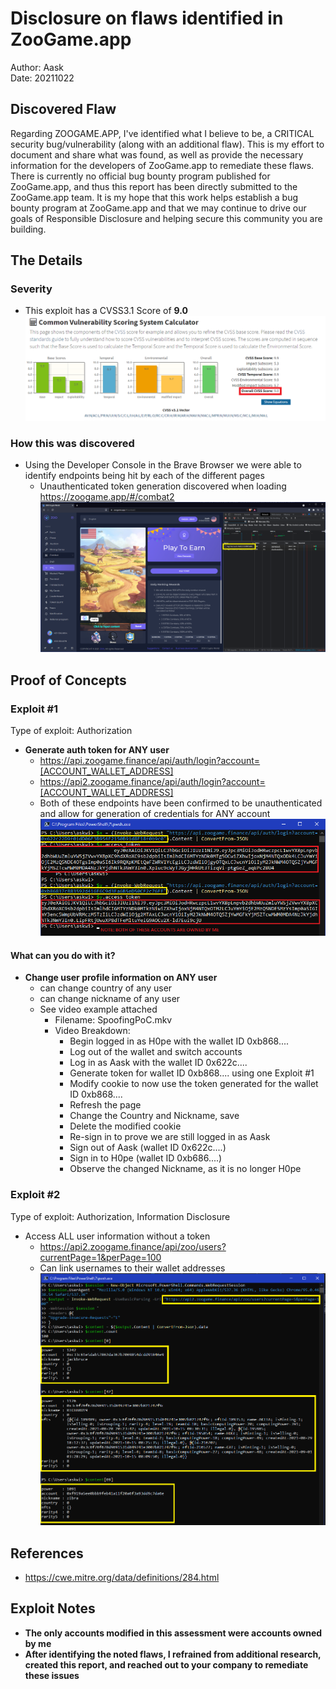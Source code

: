 # Disclosure on flaws identified in ZooGame.app

Author: Aask  
Date: 20211022  

## Discovered Flaw

Regarding ZOOGAME.APP, I've identified what I believe to be, a CRITICAL security bug/vulnerability (along with an additional flaw). This is my effort to document and share what was found, as well as provide the necessary information for the developers of ZooGame.app to remediate these flaws. There is currently no official bug bounty program published for ZooGame.app, and thus this report has been directly submitted to the ZooGame.app team. It is my hope that this work helps establish a bug bounty program at ZooGame.app and that we may continue to drive our goals of Responsible Disclosure and helping secure this community you are building. 

## The Details

### Severity 

- This exploit has a CVSS3.1 Score of **9.0**
  <img src='./pictures/zoo_cvss_scores.png' ></img>

### How this was discovered

- Using the Developer Console in the Brave Browser we were able to identify endpoints being hit by each of the different pages
  - Unauthenticated token generation discovered when loading https://zoogame.app/#/combat2
  <img src='./pictures/zoo_screen_8.png' ></img>

## Proof of Concepts

### Exploit #1

Type of exploit: Authorization

- **Generate auth token for ANY user**
  - https://api.zoogame.finance/api/auth/login?account=[ACCOUNT_WALLET_ADDRESS]
  - https://api2.zoogame.finance/api/auth/login?account=[ACCOUNT_WALLET_ADDRESS]
  - Both of these endpoints have been confirmed to be unauthenticated and allow for generation of credentials for ANY account
  <img src='./pictures/zoo_screen_9.png' ></img>

#### What can you do with it?

- **Change user profile information on ANY user**
  - can change country of any user
  - can change nickname of any user
  - See video example attached
    - Filename: SpoofingPoC.mkv
    - Video Breakdown: 
      - Begin logged in as H0pe with the wallet ID 0xb868....
      - Log out of the wallet and switch accounts
      - Log in as Aask with the wallet ID 0x622c....
      - Generate token for wallet ID 0xb868.... using one Exploit #1
      - Modify cookie to now use the token generated for the wallet ID 0xb868....
      - Refresh the page
      - Change the Country and Nickname, save
      - Delete the modified cookie
      - Re-sign in to prove we are still logged in as Aask
      - Sign out of Aask (wallet ID 0x622c....)
      - Sign in to H0pe (wallet ID 0xb686....)
      - Observe the changed Nickname, as it is no longer H0pe

### Exploit #2

Type of exploit: Authorization, Information Disclosure

- Access ALL user information without a token
  - https://api2.zoogame.finance/api/zoo/users?currentPage=1&perPage=100
  - Can link usernames to their wallet addresses
  <img src='./pictures/zoo_screen_7.png' ></img>


## References

- https://cwe.mitre.org/data/definitions/284.html

## Exploit Notes

- **The only accounts modified in this assessment were accounts owned by me**
- **After identifying the noted flaws, I refrained from additional research, created this report, and reached out to your company to remediate these issues**